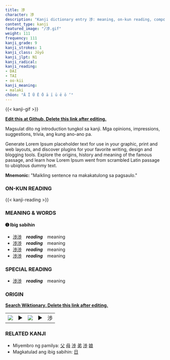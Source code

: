 ```yaml
---
title: 渉
character: 渉
description: "Kanji dictionary entry 渉: meaning, on-kun reading, compounds, origin, related kanji"
content_type: kanji
featured_image: "/渉.gif"
weight: 111
frequency: 111
kanji_grade: 9
kanji_strokes: 1
kanji_class: Jōyō
kanji_jlpt: N1
kanji_radical: 
kanji_reading: 
- DAI
- TAI
- oo-kii
kanji_meaning:
- malaki
chōon: "Ā Ī Ū Ē Ō ā ī ū ē ō ’"
---
```

[//]: # (Don't edit the line below. Kanji animated GIF code is automatically generated.)
{{< kanji-gif >}}

[//]: # (Edit below this line.)

**[Edit this at Github. Delete this link after editing.](https://github.com/tim0g/tim/tree/main/content/kanji/渉/index.md)**

Magsulat dito ng introduction tungkol sa kanji. Mga opinions, impressions, suggestions, trivia, ang kung ano-ano pa.

Generate Lorem Ipsum placeholder text for use in your graphic, print and web layouts, and discover plugins for your favorite writing, design and blogging tools. Explore the origins, history and meaning of the famous passage, and learn how Lorem Ipsum went from scrambled Latin passage to ubiqitous dummy text.
 
**Mnemonic:** "Maikling sentence na makakatulong sa pagsaulo."

### ON-KUN READING

[//]: # (Don't edit the line below. ON-KUN READING code is automatically generated.)
{{< kanji-reading >}}

### MEANING & WORDS

#### ➊ **Ibig sabihin**
  - [渉](../渉)[渉](../渉)　***reading***　meaning
  - [渉](../渉)[渉](../渉)　***reading***　meaning
  - [渉](../渉)[渉](../渉)　***reading***　meaning
  - [渉](../渉)[渉](../渉)　***reading***　meaning

### SPECIAL READING
  - [渉](../渉)[渉](../渉)　***reading***　meaning

### ORIGIN

**[Search Wiktionary. Delete this link after editing.](https://wiktionary.org/wiki/渉)**
<table class="kanji-table"><tr><td>
<img src="60px-渉-bronze.svg.png">
</td><td>▶</td><td>
<img src="60px-渉-oracle.svg.png">
</td><td>▶</td>
<td class="kanji-origin">渉</td>
</tr></table>

### RELATED KANJI
- Miyembro ng pamilya: [父](../父) [母](../母) [渉](../渉) [弟](../弟) [渉](../渉) [娘](../娘)
- Magkatulad ang ibig sabihin: [日](../日)
